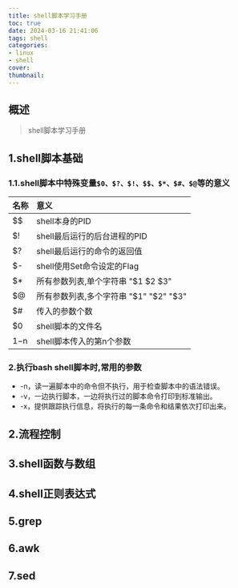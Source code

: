 ```yaml
---
title: shell脚本学习手册
toc: true
date: 2024-03-16 21:41:06
tags: shell
categories: 
- linux
- shell
cover:
thumbnail:
---
```



## 概述

> shell脚本学习手册  

<!--more-->

## 1.shell脚本基础  
### 1.1.shell脚本中特殊变量`$0、$?、$!、$$、$*、$#、$@`等的意义  
名称|意义
:--|:-- 
$$|shell本身的PID
$!|shell最后运行的后台进程的PID
$?|shell最后运行的命令的返回值
$-|shell使用Set命令设定的Flag
$*|所有参数列表,单个字符串 "$1 $2 $3"
$@|所有参数列表,多个字符串 "$1" "$2" "$3"
$#|传入的参数个数
$0|shell脚本的文件名
$1-$n|shell脚本传入的第n个参数

### 2.执行bash shell脚本时,常用的参数  
- -n，读一遍脚本中的命令但不执行，用于检查脚本中的语法错误。
- -v，一边执行脚本，一边将执行过的脚本命令打印到标准输出。
- -x，提供跟踪执行信息，将执行的每一条命令和结果依次打印出来。

## 2.流程控制   
## 3.shell函数与数组  
## 4.shell正则表达式  
## 5.grep  
## 6.awk  
## 7.sed  


